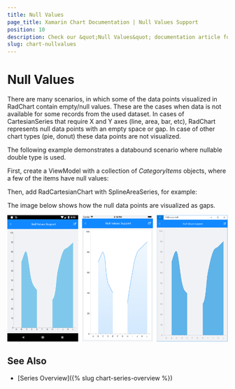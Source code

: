 ```yaml
---
title: Null Values
page_title: Xamarin Chart Documentation | Null Values Support
position: 10
description: Check our &quot;Null Values&quot; documentation article for Telerik Chart for Xamarin control.
slug: chart-nullvalues
---
```


# Null Values #

There are many scenarios, in which some of the data points visualized in RadChart contain empty/null values. These are the cases when data is not available for some records from the used dataset.
In cases of CartesianSeries that require X and Y axes (line, area, bar, etc), RadChart represents null data points with an empty space or gap. In case of other chart types (pie, donut) these data points are not visualized.
 
The following example demonstrates a databound scenario where nullable double type is used.

First, create a ViewModel with a collection of *CategoryItems* objects, where a few of the items have null values:

<snippet id='chart-nullvalues-viewmodel' />

Then, add RadCartesianChart with SplineAreaSeries, for example:

<snippet id='chart-nullvalues-xaml' />

The image below shows how the null data points are visualized as gaps.

![RadCartesianChart NullValues](images/chart-nullvalues.png)

## See Also

- [Series Overview]({% slug chart-series-overview %})
